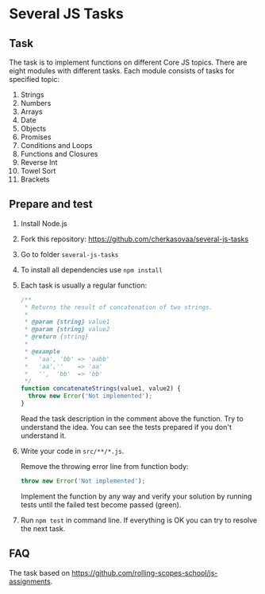 # Several JS Tasks

## Task

The task is to implement functions on different Core JS topics. There are eight modules with different tasks. Each module consists of tasks for specified topic:

1. Strings
2. Numbers
3. Arrays
4. Date
5. Objects
6. Promises
7. Conditions and Loops
8. Functions and Closures
9. Reverse Int
10. Towel Sort
11. Brackets

## Prepare and test

1. Install Node.js
2. Fork this repository: https://github.com/cherkasovaa/several-js-tasks
3. Go to folder `several-js-tasks`
4. To install all dependencies use `npm install`
5. Each task is usually a regular function:
   ```javascript
   /**
    * Returns the result of concatenation of two strings.
    *
    * @param {string} value1
    * @param {string} value2
    * @return {string}
    *
    * @example
    *   'aa', 'bb' => 'aabb'
    *   'aa',''    => 'aa'
    *   '',  'bb'  => 'bb'
    */
   function concatenateStrings(value1, value2) {
     throw new Error('Not implemented');
   }
   ```
   Read the task description in the comment above the function. Try to understand the idea. You can see the tests prepared if you don't understand it.
6. Write your code in `src/**/*.js`.

   Remove the throwing error line from function body:

   ```javascript
   throw new Error('Not implemented');
   ```

   Implement the function by any way and verify your solution by running tests until the failed test become passed (green).

7. Run `npm test` in command line. If everything is OK you can try to resolve the next task.

## FAQ

The task based on https://github.com/rolling-scopes-school/js-assignments.
